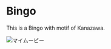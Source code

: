 # Bingo
This is a Bingo with motif of Kanazawa.


![マイムービー](https://github.com/reiasah/bingo/assets/33148369/70d17cb0-b5bd-40fc-826b-9685b79e4ea7)
